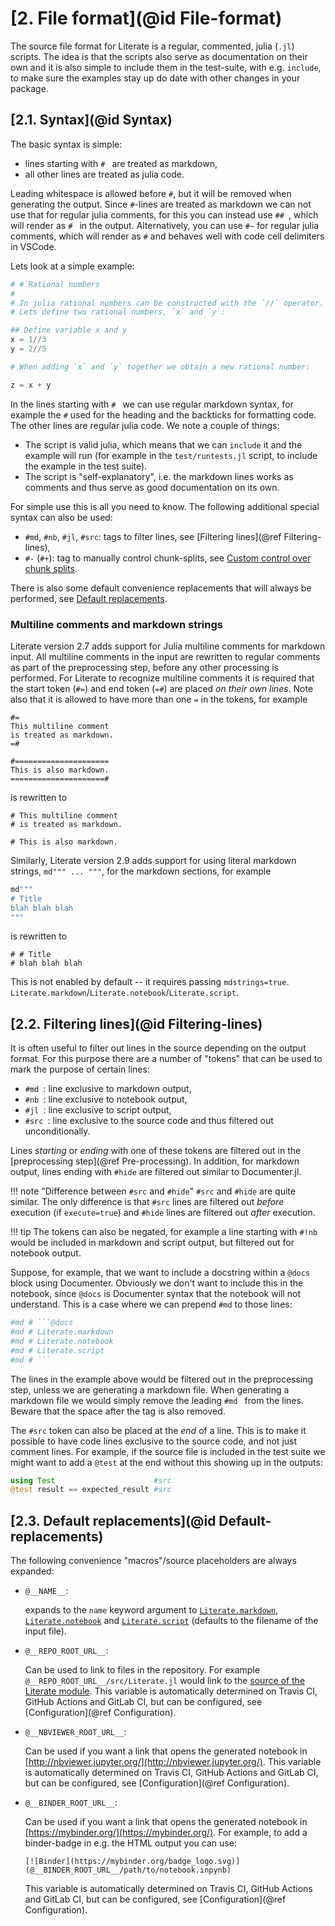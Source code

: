 # [**2.** File format](@id File-format)

The source file format for Literate is a regular, commented, julia (`.jl`) scripts.
The idea is that the scripts also serve as documentation on their own and it is also
simple to include them in the test-suite, with e.g. `include`, to make sure the examples
stay up do date with other changes in your package.

## [**2.1.** Syntax](@id Syntax)

The basic syntax is simple:
- lines starting with `# ` are treated as markdown,
- all other lines are treated as julia code.

Leading whitespace is allowed before `#`, but it will be removed when generating the
output. Since `#`-lines are treated as markdown we can not use that for regular julia
comments, for this you can instead use `## `, which will render as `# ` in the output.
Alternatively, you can use `#~` for regular julia comments, which will render as `#` 
and behaves well with code cell delimiters in VSCode.

Lets look at a simple example:
```julia
# # Rational numbers
#
# In julia rational numbers can be constructed with the `//` operator.
# Lets define two rational numbers, `x` and `y`:

## Define variable x and y
x = 1//3
y = 2//5

# When adding `x` and `y` together we obtain a new rational number:

z = x + y
```
In the lines starting with `# ` we can use regular markdown syntax, for example the `#`
used for the heading and the backticks for formatting code. The other lines are regular
julia code. We note a couple of things:
- The script is valid julia, which means that we can `include` it and the example will run
  (for example in the `test/runtests.jl` script, to include the example in the test suite).
- The script is "self-explanatory", i.e. the markdown lines works as comments and
  thus serve as good documentation on its own.

For simple use this is all you need to know. The following additional special syntax can also be used:
- `#md`, `#nb`, `#jl`, `#src`: tags to filter lines, see [Filtering lines](@ref Filtering-lines),
- `#-` (`#+`): tag to manually control chunk-splits, see [Custom control over chunk splits](@ref).

There is also some default convenience replacements that will always be performed, see
[Default replacements](@ref).

### Multiline comments and markdown strings

Literate version 2.7 adds support for Julia multiline comments for markdown input.
All multiline comments in the input are rewritten to regular comments as part of the
preprocessing step, before any other processing is performed. For Literate to recognize
multiline comments it is required that the start token (`#=`) and end token (`=#`) are
placed *on their own lines*. Note also that it is allowed to have more than one `=` in the
tokens, for example
```
#=
This multiline comment
is treated as markdown.
=#

#=====================
This is also markdown.
=====================#
```
is rewritten to
```
# This multiline comment
# is treated as markdown.

# This is also markdown.
```

Similarly, Literate version 2.9 adds support for using literal markdown strings,
`md""" ... """`, for the markdown sections, for example

```julia
md"""
# Title
blah blah blah
"""
```
is rewritten to
```
# # Title
# blah blah blah
```
This is not enabled by default -- it requires passing `mdstrings=true`.
`Literate.markdown`/`Literate.notebook`/`Literate.script`.

## [**2.2.** Filtering lines](@id Filtering-lines)

It is often useful to filter out lines in the source depending on the output format.
For this purpose there are a number of "tokens" that can be used to mark the purpose of
certain lines:
- `#md `: line exclusive to markdown output,
- `#nb `: line exclusive to notebook output,
- `#jl `: line exclusive to script output,
- `#src `: line exclusive to the source code and thus filtered out unconditionally.

Lines *starting* or *ending* with one of these tokens are filtered out in the
[preprocessing step](@ref Pre-processing). In addition, for markdown output, lines
ending with `#hide` are filtered out similar to Documenter.jl.


!!! note "Difference between `#src` and `#hide`"
    `#src` and `#hide` are quite similar. The only difference is that `#src` lines
    are filtered out *before* execution (if `execute=true`) and `#hide` lines
    are filtered out *after* execution.

!!! tip
    The tokens can also be negated, for example a line starting with `#!nb` would
    be included in markdown and script output, but filtered out for notebook output.

Suppose, for example, that we want to include a docstring within a `@docs` block
using Documenter. Obviously we don't want to include this in the notebook,
since `@docs` is Documenter syntax that the notebook will not understand. This
is a case where we can prepend `#md` to those lines:
````julia
#md # ```@docs
#md # Literate.markdown
#md # Literate.notebook
#md # Literate.script
#md # ```
````
The lines in the example above would be filtered out in the preprocessing step, unless we are
generating a markdown file. When generating a markdown file we would simply remove
the leading `#md ` from the lines. Beware that the space after the tag is also removed.

The `#src` token can also be placed at the *end* of a line. This is to make it possible
to have code lines exclusive to the source code, and not just comment lines. For example,
if the source file is included in the test suite we might want to add a `@test` at the end
without this showing up in the outputs:

```julia
using Test                      #src
@test result == expected_result #src
```


## [**2.3.** Default replacements](@id Default-replacements)

The following convenience "macros"/source placeholders are always expanded:

- `@__NAME__`:

  expands to the `name` keyword argument to [`Literate.markdown`](@ref),
  [`Literate.notebook`](@ref) and [`Literate.script`](@ref)
  (defaults to the filename of the input file).

- `@__REPO_ROOT_URL__`:

  Can be used to link to files in the repository.
  For example `@__REPO_ROOT_URL__/src/Literate.jl` would link to the
  [source of the Literate module](https://github.com/fredrikekre/Literate.jl/blob/master/src/Literate.jl).
  This variable is automatically determined on Travis CI, GitHub Actions and GitLab CI,
  but can be configured, see [Configuration](@ref Configuration).

- `@__NBVIEWER_ROOT_URL__`:

  Can be used if you want a link that opens the generated notebook in
  [http://nbviewer.jupyter.org/](http://nbviewer.jupyter.org/).
  This variable is automatically determined on Travis CI, GitHub Actions and GitLab CI,
  but can be configured, see [Configuration](@ref Configuration).

- `@__BINDER_ROOT_URL__`:

  Can be used if you want a link that opens the generated notebook in
  [https://mybinder.org/](https://mybinder.org/). For example,
  to add a binder-badge in e.g. the HTML output you can use:
  ```
  [![Binder](https://mybinder.org/badge_logo.svg)](@__BINDER_ROOT_URL__/path/to/notebook.inpynb)
  ```
  This variable is automatically determined on Travis CI, GitHub Actions and GitLab CI,
  but can be configured, see [Configuration](@ref Configuration).
